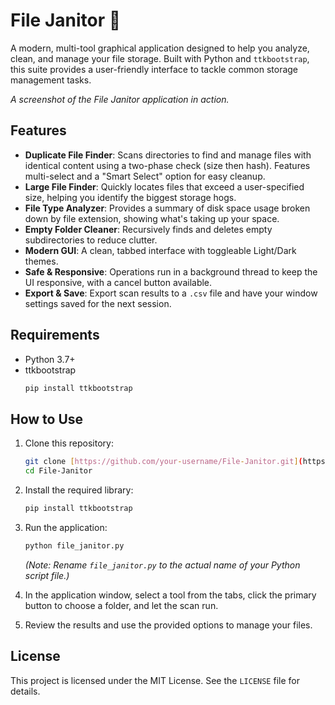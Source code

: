 # File Janitor 🧹

A modern, multi-tool graphical application designed to help you analyze, clean, and manage your file storage. Built with Python and `ttkbootstrap`, this suite provides a user-friendly interface to tackle common storage management tasks.

*A screenshot of the File Janitor application in action.*

## Features

* **Duplicate File Finder**: Scans directories to find and manage files with identical content using a two-phase check (size then hash). Features multi-select and a "Smart Select" option for easy cleanup.
* **Large File Finder**: Quickly locates files that exceed a user-specified size, helping you identify the biggest storage hogs.
* **File Type Analyzer**: Provides a summary of disk space usage broken down by file extension, showing what's taking up your space.
* **Empty Folder Cleaner**: Recursively finds and deletes empty subdirectories to reduce clutter.
* **Modern GUI**: A clean, tabbed interface with toggleable Light/Dark themes.
* **Safe & Responsive**: Operations run in a background thread to keep the UI responsive, with a cancel button available.
* **Export & Save**: Export scan results to a `.csv` file and have your window settings saved for the next session.

## Requirements

* Python 3.7+
* ttkbootstrap
    ```bash
    pip install ttkbootstrap
    ```

## How to Use

1.  Clone this repository:
    ```bash
    git clone [https://github.com/your-username/File-Janitor.git](https://github.com/your-username/File-Janitor.git)
    cd File-Janitor
    ```

2.  Install the required library:
    ```bash
    pip install ttkbootstrap
    ```

3.  Run the application:
    ```bash
    python file_janitor.py
    ```
    *(Note: Rename `file_janitor.py` to the actual name of your Python script file.)*

4.  In the application window, select a tool from the tabs, click the primary button to choose a folder, and let the scan run.
5.  Review the results and use the provided options to manage your files.


## License

This project is licensed under the MIT License. See the `LICENSE` file for details.